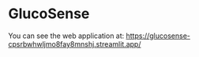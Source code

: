 # GlucoSense
You can see the web application at: https://glucosense-cpsrbwhwljmo8fay8mnshj.streamlit.app/ 
